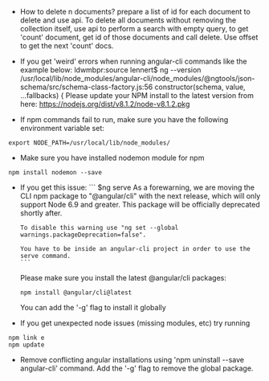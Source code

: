* How to delete n documents?
 prepare a list of id for each document to delete and use api. To delete all documents without removing the collection itself,  use api to perform a search with empty query, to get 'count' document, get id of those documents and call delete. Use offset to get the next 'count' docs.

* If you get 'weird' errors when running angular-cli commands like the example below:
ldwmbpr:source lennert$ ng --version
/usr/local/lib/node_modules/angular-cli/node_modules/@ngtools/json-schema/src/schema-class-factory.js:56
    constructor(schema, value, ...fallbacks) {
Please update your NPM install to the latest version from here:
https://nodejs.org/dist/v8.1.2/node-v8.1.2.pkg

* If npm commands fail to run, make sure you have the following environment variable set:
```
export NODE_PATH=/usr/local/lib/node_modules/
```

* Make sure you have installed nodemon module for npm
```
npm install nodemon --save
```

* If you get this issue:
      ```
      $ng serve
      As a forewarning, we are moving the CLI npm package to "@angular/cli" with the next release,
      which will only support Node 6.9 and greater. This package will be officially deprecated
      shortly after.

      To disable this warning use "ng set --global warnings.packageDeprecation=false".

      You have to be inside an angular-cli project in order to use the serve command.
      ```
    Please make sure you install the latest @angular/cli packages:
    ```
    npm install @angular/cli@latest
    ```
    You can add the '-g' flag to install it globally

* If you get unexpected node issues (missing modules, etc) try running
```
npm link e
npm update
```

* Remove conflicting angular installations using 'npm uninstall --save angular-cli' command. Add the '-g' flag to remove the global package.
